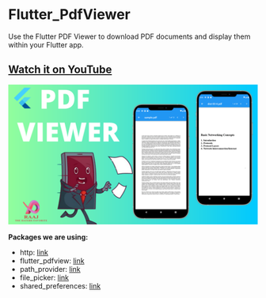 # Flutter_PdfViewer

Use the Flutter PDF Viewer to download PDF documents and display them within your Flutter app.

## [Watch it on YouTube](https://youtu.be/wyGh3a96vkM)
![Preview](4.png)
   
**Packages we are using:**

-   http: [link](https://pub.dev/packages/http)
-   flutter_pdfview: [link](https://pub.dev/packages/flutter_pdfview)
-   path_provider: [link](https://pub.dev/packages/path_provider)
-   file_picker: [link](https://pub.dev/packages/file_picker)
-   shared_preferences: [link](https://pub.dev/packages/shared_preferences)
